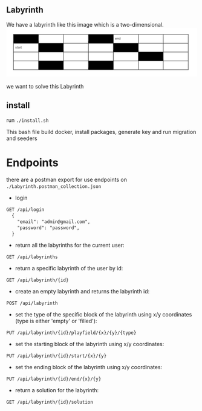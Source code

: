## Labyrinth

We have a labyrinth like this image which is a two-dimensional.
![example](./public/example.png)

we want to solve this Labyrinth

## install

run `./install.sh`

This bash file build docker, install packages, generate key and run migration and seeders

# Endpoints

there are a postman export for use endpoints on `./Labyrinth.postman_collection.json`

* login

``````
GET /api/login
  {
    "email": "admin@gmail.com",
    "password": "password",
  }
``````

* return all the labyrinths for the current user:

```
GET /api/labyrinths
```

* return a specific labyrinth of the user by id:

```
GET /api/labyrinth/{id}
```

* create an empty labyrinth and returns the labyrinth id:

```
POST /api/labyrinth
```

* set the type of the specific block of the labyrinth using x/y coordinates
  (type is either 'empty' or 'filled'):
```
PUT /api/labyrinth/{id}/playfield/{x}/{y}/{type}
```




* set the starting block of the labyrinth using x/y coordinates:
```
PUT /api/labyrinth/{id}/start/{x}/{y}
```


* set the ending block of the labyrinth using x/y coordinates:
```
PUT /api/labyrinth/{id}/end/{x}/{y}
```



* return a solution for the labyrinth:
```
GET /api/labyrinth/{id}/solution
```
